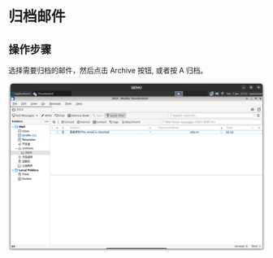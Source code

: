 # 归档邮件

## 操作步骤


选择需要归档的邮件，然后点击 Archive 按钮, 或者按 A 归档。


![归档邮件](./img/thunderbird-archive-mail.png)